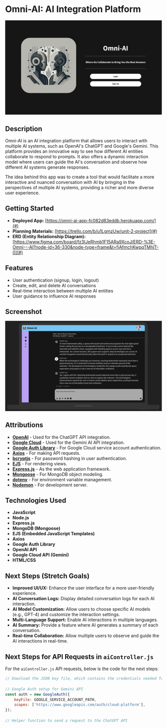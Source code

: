 # Omni-AI: AI Integration Platform

![Omni-AI Login Screen](.vscode/images/Omni-AI.jpeg)

## Description

Omni-AI is an AI integration platform that allows users to interact with multiple AI systems, such as OpenAI's ChatGPT and Google's Gemini. This platform provides an innovative way to see how different AI entities collaborate to respond to prompts. It also offers a dynamic interaction model where users can guide the AI's conversation and observe how different AI systems generate responses.

The idea behind this app was to create a tool that would facilitate a more interactive and nuanced conversation with AI by bringing in the perspectives of multiple AI systems, providing a richer and more diverse user experience.

## Getting Started

- **Deployed App:** [https://omni-ai-app-fc082d83eddb.herokuapp.com/](#)
- **Planning Materials:** [https://trello.com/b/u1LgmzUw/unit-2-project](#)
- **ERD (Entity Relationship Diagram):** [https://www.figma.com/board/fz3IJeRhmb1F15ARa9XcoJ/ERD-%3E-Omni---AI?node-id=36-330&node-type=frame&t=fjAfmchKwpqTMhlT-0](#)

## Features

- User authentication (signup, login, logout)
- Create, edit, and delete AI conversations
- Real-time interaction between multiple AI entities
- User guidance to influence AI responses

## Screenshot

![User Experience](.vscode/images/UX.jpeg)

## Attributions

- **[OpenAI](https://openai.com/)** - Used for the ChatGPT API integration.
- **[Google Cloud](https://cloud.google.com/)** - Used for the Gemini AI API integration.
- **[Google Auth Library](https://www.npmjs.com/package/google-auth-library)** - For Google Cloud service account authentication.
- **[Axios](https://www.npmjs.com/package/axios)** - For making API requests.
- **[bcryptjs](https://www.npmjs.com/package/bcryptjs)** - For password hashing in user authentication.
- **[EJS](https://ejs.co/)** - For rendering views.
- **[Express.js](https://expressjs.com/)** - As the web application framework.
- **[Mongoose](https://mongoosejs.com/)** - For MongoDB object modeling.
- **[dotenv](https://www.npmjs.com/package/dotenv)** - For environment variable management.
- **[Nodemon](https://www.npmjs.com/package/nodemon)** - For development server.

## Technologies Used

- **JavaScript**
- **Node.js**
- **Express.js**
- **MongoDB (Mongoose)**
- **EJS (Embedded JavaScript Templates)**
- **Axios**
- **Google Auth Library**
- **OpenAI API**
- **Google Cloud API (Gemini)**
- **HTML/CSS**

## Next Steps (Stretch Goals)

- **Improved UI/UX:** Enhance the user interface for a more user-friendly experience.
- **AI Conversation Logs:** Display detailed conversation logs for each AI interaction.
- **AI Model Customization:** Allow users to choose specific AI models (e.g., GPT-4) and customize the interaction settings.
- **Multi-Language Support:** Enable AI interactions in multiple languages.
- **AI Summary:** Provide a feature where AI generates a summary of each conversation.
- **Real-time Collaboration:** Allow multiple users to observe and guide the AI interactions in real-time.

## Next Steps for API Requests in `aiController.js`

For the `aiController.js` API requests, below is the code for the next steps:

```javascript
// Download the JSON key file, which contains the credentials needed for API access.

// Google Auth setup for Gemini API
const auth = new GoogleAuth({
    keyFile: GOOGLE_SERVICE_ACCOUNT_PATH,
    scopes: ['https://www.googleapis.com/auth/cloud-platform'],
});

// Helper function to send a request to the ChatGPT API
```
